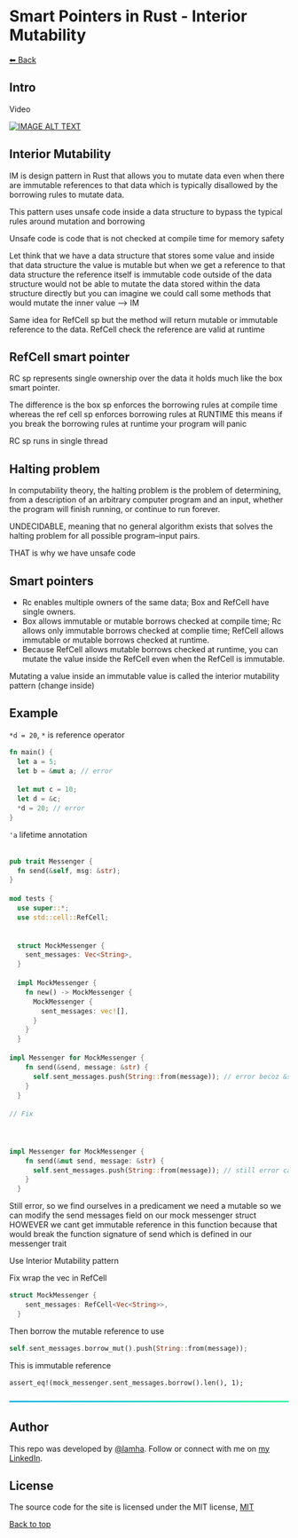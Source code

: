 # Smart Pointers in Rust - Interior Mutability

[⬅ Back](../README.md)

## Intro 
Video 

<div>
  <a href="https://www.youtube.com/watch?v=77aRH6YBKyY"><img src="https://img.youtube.com/vi/77aRH6YBKyY/0.jpg" alt="IMAGE ALT TEXT"></a>
</div>


## Interior Mutability 
IM is design pattern in Rust that allows you to mutate data even when there are immutable references to that data which is typically disallowed by the borrowing rules to mutate data.

This pattern uses unsafe code inside a data structure to bypass the typical rules around mutation and borrowing 

Unsafe code is code that is not checked at compile time for memory safety 

Let think that we have a data structure that stores some value and inside that data structure the value is mutable but when we get a reference to that data structure the reference itself is immutable code outside of the data structure would not be able to mutate the data stored within the data structure directly but you can imagine we could call some methods that would mutate the inner value --> IM 

Same idea for RefCell sp but the method will return mutable or immutable reference to the data. RefCell check the reference are valid at runtime 


## RefCell smart pointer 
RC sp represents single ownership over the data it holds much like the box smart pointer.

The difference is the box sp enforces the borrowing rules at compile time whereas the ref cell sp enforces borrowing rules at RUNTIME this means if you break the borrowing rules at runtime your program will panic 

RC sp runs in single thread 

## Halting problem 
In computability theory, the halting problem is the problem of determining, from a description of an arbitrary computer program and an input, whether the program will finish running, or continue to run forever.

UNDECIDABLE, meaning that no general algorithm exists that solves the halting problem for all possible program–input pairs.

THAT is why we have unsafe code 


## Smart pointers 

- Rc<T> enables multiple owners of the same data; Box<T> and RefCell<T> have single owners.
- Box<T> allows immutable or mutable borrows checked at compile time; Rc<T> allows only immutable borrows checked at complie time; RefCell<T> allows immutable or mutable borrows checked at runtime.
- Because RefCell<T> allows mutable borrows checked at runtime, you can mutate the value inside the RefCell<T> even when the RefCell<T> is immutable.


Mutating a value inside an immutable value is called the interior mutability pattern (change inside)


## Example 

`*d = 20`, `*` is reference operator 

```Rust
fn main() {
  let a = 5;
  let b = &mut a; // error 

  let mut c = 10;
  let d = &c;
  *d = 20; // error 
}

```

`'a` lifetime annotation 

```Rust

pub trait Messenger {
  fn send(&self, msg: &str);
}

mod tests {
  use super::*;
  use std::cell::RefCell;


  struct MockMessenger {
    sent_messages: Vec<String>,
  }

  impl MockMessenger {
    fn new() -> MockMessenger {
      MockMessenger {
        sent_messages: vec![],
      }
    }
  }

impl Messenger for MockMessenger {
    fn send(&send, message: &str) {
      self.sent_messages.push(String::from(message)); // error becoz &send is immutable reference 
    }
  }

// Fix 



impl Messenger for MockMessenger {
    fn send(&mut send, message: &str) {
      self.sent_messages.push(String::from(message)); // still error cause this is NOT trait Messenger
    }
  }

```
Still error, so we find ourselves in a predicament we need a mutable so we can modify the send messages field on our mock messenger struct HOWEVER we cant get immutable reference in this function because that would break the function signature of send which is defined in our messenger trait 

Use Interior Mutability pattern 

Fix wrap the vec in RefCell 

```Rust
struct MockMessenger {
    sent_messages: RefCell<Vec<String>>,
  }
```

Then borrow the mutable reference to use 

```Rust 
self.sent_messages.borrow_mut().push(String::from(message));
```

This is immutable reference 

```
assert_eq!(mock_messenger.sent_messages.borrow().len(), 1);
```


<p><img type="separator" height=8px width="100%" src="https://github.com/HaLamUs/nft-drop/blob/main/assets/aqua.png"></p>

## Author

This repo was developed by [@lamha](https://github.com/HaLamUs). 
Follow or connect with me on [my LinkedIn](https://www.linkedin.com/in/lamhacs). 

## License
The source code for the site is licensed under the MIT license, [MIT](https://opensource.org/license/mit/)

 <a href="#top">Back to top</a>